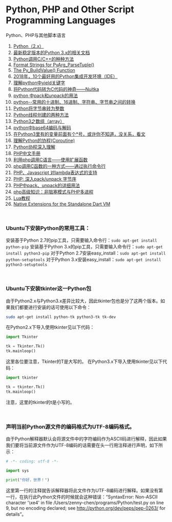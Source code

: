 # Python, PHP and Other Script Programming Languages
Python、PHP与其他脚本语言

1. [Python（2.x）](https://docs.python.org/2/)
1. [最新稳定版本的Python 3.x的相关文档](https://docs.python.org/3/)
1. [Python调用C/C++的种种方法](https://blog.csdn.net/fxjtoday/article/details/6059874)
1. [Format Strings for PyArg_ParseTuple()](http://www.wingware.com/psupport/python-manual/1.5/ext/parseTuple.html)
1. [The Py_BuildValue() Function](http://www.wingware.com/psupport/python-manual/1.5/ext/buildValue.html)
1. [2018年，10个最好用的Python集成开发环境（IDE）](https://mp.weixin.qq.com/s/AnqgTBNKmtNng7T-0-eRoQ)
1. [理解python中yield关键字](https://blog.csdn.net/libbyandhelen/article/details/78957369)
1. [将Python代码转为C代码的神奇——Nuitka](http://nuitka.net/doc/user-manual.html)
1. [python 中pack和unpack的用法](https://blog.csdn.net/fengjinghuanian/article/details/83994585)
1. [python--常用的十进制、16进制、字符串、字节串之间的转换](https://www.cnblogs.com/fqfanqi/p/7900758.html)
1. [Python将字节串转为整数](https://blog.csdn.net/wbdxz/article/details/82153550)
1. [Python线程创建的两种方法](https://blog.csdn.net/nicholas_dlut/article/details/80800396)
1. [Python3之数组（array）](https://cloud.tencent.com/developer/article/1406351)
1. [python中base64编码与解码](https://www.cnblogs.com/zanjiahaoge666/p/7242642.html)
1. [在Python3里有的变量前面有个\*号，或许你不知道，没关系，看文](https://www.toutiao.com/a6728656306883789316)
1. [理解Python的协程(Coroutine)](https://www.jianshu.com/p/84df78d3225a)
1. [Python协程深入理解](https://www.cnblogs.com/zhaof/p/7631851.html)
1. [PHP中文手册](http://tool.oschina.net/apidocs/apidoc?api=php-zh)
1. [利用php调用C语言——使用扩展函数](http://c.biancheng.net/cpp/html/1401.html)
1.  [php调用C函数的一种方式——通过执行命令行](https://www.cnblogs.com/freeweb/p/5645699.html)
1. [PHP、Javascript 对lambda表达式的支持](https://blog.csdn.net/m0_37968109/article/details/77182593)
1. [PHP: 深入pack/unpack 字节序](https://www.cnblogs.com/andydao/p/4200662.html)
1. [PHP中pack、unpack的详细用法](https://segmentfault.com/a/1190000008305573)
1. [php高级知识：非阻塞模式与PHP多进程](https://www.toutiao.com/a6725332273668817419)
1. [Lua教程](http://www.runoob.com/lua/lua-tutorial.html)
1. [Native Extensions for the Standalone Dart VM](https://www.dartlang.org/articles/server/native-extensions)

<br />

### Ubuntu下安装Python的常用工具：

安装基于Python 2.7的pip工具，只需要输入命令行：`sudo apt-get install python-pip`
安装基于Python 3.x的pip工具，只需要输入命令行：`sudo apt-get install python3-pip`
对于Python 2.7安装easy_install：`sudo apt-get install python-setuptools`
对于Python 3.x安装easy_install：`sudo apt-get install python3-setuptools`

<br />

### Ubuntu下安装tkinter这一Python包

由于Python2.x与Python3.x差异比较大，因此tkinter包也是分了这两个版本。如果我们都要进行安装的话可使用以下命令：
```bash
sudo apt-get install python-tk python3-tk tk-dev
```

在Python2.x下导入使用tkinter见以下代码：
```python
import Tkinter

tk = Tkinter.Tk()
tk.mainloop()
```

这里各位要注意，Tkinter的T是大写的。
在Python3.x下导入使用tkinter见以下代码：
```python
import tkinter

tk = tkinter.Tk()
tk.mainloop()
```

注意，这里的tkinter的t是小写的。

<br />

### 声明当前Python源文件的编码格式为UTF-8编码格式。
由于Python解释器默认会将源文件中的字符编码作为ASCII码进行解释，因此如果我们要将当前源文件作为UTF-8编码的话需要在头一行用注释进行声明，如下所示：
```python
# -*- coding: utf-8 -*-

import sys

print("你好，世界！")
```

这里第一行的注释就告诉解释器将此文件作为UTF-8编码进行解释。如果没有第一行，在执行此Python文件的时候就会这种错误：“SyntaxError: Non-ASCII character '\xe4' in file /Users/zenny-chen/programs/Python/test.py on line 9, but no encoding declared; see http://python.org/dev/peps/pep-0263/ for details”。

